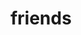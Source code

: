 ---
title: friends
published: 2025-08-11
description: ''
image: ''
tags: []
category: ''
draft: false 
lang: ''
---